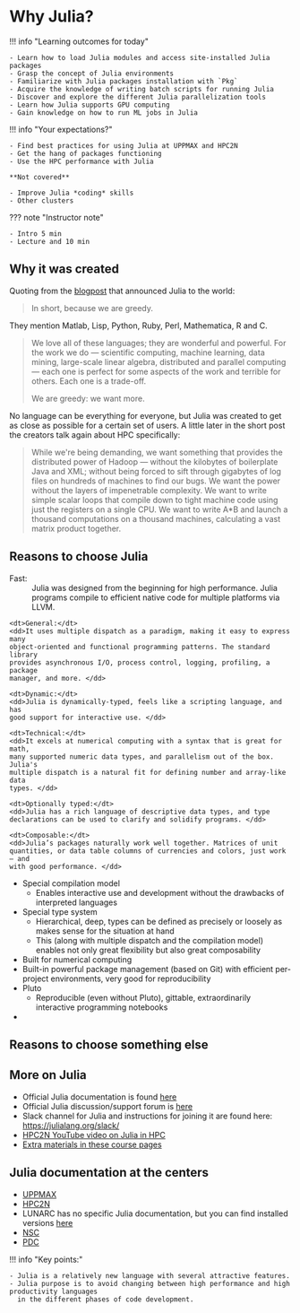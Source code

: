 # Why Julia?

!!! info "Learning outcomes for today"

    - Learn how to load Julia modules and access site-installed Julia packages
    - Grasp the concept of Julia environments
    - Familiarize with Julia packages installation with `Pkg`
    - Acquire the knowledge of writing batch scripts for running Julia
    - Discover and explore the different Julia parallelization tools
    - Learn how Julia supports GPU computing
    - Gain knowledge on how to run ML jobs in Julia


!!! info "Your expectations?"

    - Find best practices for using Julia at UPPMAX and HPC2N
    - Get the hang of packages functioning
    - Use the HPC performance with Julia

    **Not covered**

    - Improve Julia *coding* skills
    - Other clusters

??? note "Instructor note"

    - Intro 5 min
    - Lecture and 10 min


## Why it was created

Quoting from the [blogpost](https://julialang.org/blog/2012/02/why-we-created-julia/)
that announced Julia to the world:

> In short, because we are greedy.

They mention Matlab, Lisp, Python, Ruby, Perl, Mathematica, R and C.

> We love all of these languages; they are wonderful and powerful. For the work
> we do — scientific computing, machine learning, data mining, large-scale
> linear algebra, distributed and parallel computing — each one is perfect for
> some aspects of the work and terrible for others. Each one is a trade-off.
>
> We are greedy: we want more.

No language can be everything for everyone, but Julia was created to get as
close as possible for a certain set of users. A little later in the short post
the creators talk again about HPC specifically:

> While we're being demanding, we want something that provides the distributed
> power of Hadoop — without the kilobytes of boilerplate Java and XML; without
> being forced to sift through gigabytes of log files on hundreds of machines
> to find our bugs. We want the power without the layers of impenetrable
> complexity. We want to write simple scalar loops that compile down to tight
> machine code using just the registers on a single CPU. We want to write A*B
> and launch a thousand computations on a thousand machines, calculating a vast
> matrix product together.


## Reasons to choose Julia

<dl>
    <dt>Fast:</dt>
    <dd>Julia was designed from the beginning for high performance. Julia
    programs compile to efficient native code for multiple platforms via
    LLVM.</dd>

    <dt>General:</dt>
    <dd>It uses multiple dispatch as a paradigm, making it easy to express many
    object-oriented and functional programming patterns. The standard library
    provides asynchronous I/O, process control, logging, profiling, a package
    manager, and more. </dd>

    <dt>Dynamic:</dt>
    <dd>Julia is dynamically-typed, feels like a scripting language, and has
    good support for interactive use. </dd>

    <dt>Technical:</dt>
    <dd>It excels at numerical computing with a syntax that is great for math,
    many supported numeric data types, and parallelism out of the box. Julia's
    multiple dispatch is a natural fit for defining number and array-like data
    types. </dd>

    <dt>Optionally typed:</dt>
    <dd>Julia has a rich language of descriptive data types, and type
    declarations can be used to clarify and solidify programs. </dd>

    <dt>Composable:</dt>
    <dd>Julia’s packages naturally work well together. Matrices of unit
    quantities, or data table columns of currencies and colors, just work — and
    with good performance. </dd>
</dl>

- Special compilation model
    - Enables interactive use and development without the drawbacks of
      interpreted languages
- Special type system
    - Hierarchical, deep, types can be defined as precisely or loosely as makes
      sense for the situation at hand
    - This (along with multiple dispatch and the compilation model) enables not
      only great flexibility but also great composability
- Built for numerical computing
- Built-in powerful package management (based on Git) with efficient
  per-project environments, very good for reproducibility
- Pluto
    - Reproducible (even without Pluto), gittable, extraordinarily interactive
      programming notebooks
- 

## Reasons to choose something else

## More on Julia

- Official Julia documentation is found
  [here](https://docs.julialang.org/en/v1/)
- Official Julia discussion/support forum is
  [here](https://discourse.julialang.org)
- Slack channel for Julia and instructions for joining it are found here:
  <https://julialang.org/slack/>
- [HPC2N YouTube video on Julia in HPC](https://www.youtube.com/watch?v=bXHe7Kj3Xxg)
- [Extra materials in these course pages](https://uppmax.github.io/R-matlab-julia-HPC/extra/julia_extra.html)

## Julia documentation at the centers

- [UPPMAX](http://docs.uppmax.uu.se/software/julia/)
- [HPC2N](https://www.hpc2n.umu.se/resources/software/julia)
- LUNARC has no specific Julia documentation, but you can find installed versions
[here](https://lunarc-documentation.readthedocs.io/en/latest/software/installed_software/)
- [NSC](https://www.nsc.liu.se/software/installed/tetralith/julia/)
- [PDC](https://support.pdc.kth.se/doc/applications/julia/)



!!! info "Key points:"

    - Julia is a relatively new language with several attractive features.
    - Julia purpose is to avoid changing between high performance and high productivity languages
      in the different phases of code development.

